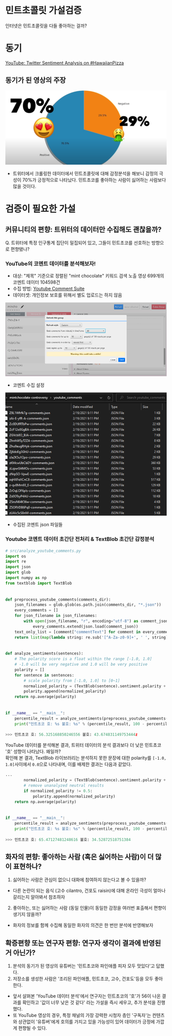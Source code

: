# 민트초콜릿 가설검증
인터넷은 민트초콜릿을 다들 좋아하는 걸까?

# 동기

[YouTube: Twitter Sentiment Analysis on #HawaiianPizza](https://www.youtube.com/watch?v=QTgRNer2epE)

## 동기가 된 영상의 주장

![reference youtube results, mint chocolate is winning](./resources/reference_youtube_results.png)

- 트위터에서 크롤링한 데이터에서 민트초콜릿에 대해 감정분석을 해보니 감정의 극성이 70%가 긍정적으로 나타났다. 민트초코를 좋아하는 사람이 싫어하는 사람보다 많을 것이다.

# 검증이 필요한 가설
## 커뮤니티의 편향: 트위터의 데이터만 수집해도 괜찮을까?

Q. 트위터에 특정 인구통계 집단이 밀집되어 있고, 그들이 민트초코를 선호하는 방향으로 편향됐나?

### YouTube의 코멘트 데이터를 분석해보자! 

* 대상: "제목" 기준으로 정렬된 "mint chocolate" 키워드 검색 노출 영상 699개의 코멘트 데이터 104598건
* 수집 방법: [Youtube Comment Suite](https://github.com/mattwright324/youtube-comment-suite)
* 데이터셋: 개인정보 보호를 위해서 별도 업로드는 하지 않음

![YouTube scraping configuration](./resources/youtube_configuration.png)
* 코멘트 수집 설정

![YouTube comments examples](./resources/comments_examples.png)
* 수집된 코멘트 json 파일들

### Youtube 코멘트 데이터 초간단 전처리 & TextBlob 초간단 감정분석
```python
# src/analyze_youtube_comments.py
import os
import re
import json
import glob
import numpy as np
from textblob import TextBlob


def preprocess_youtube_comments(comments_dir):
    json_filenames = glob.glob(os.path.join(comments_dir, "*.json"))
    every_comments = []
    for json_filename in json_filenames:
        with open(json_filename, "r", encoding="utf-8") as comment_json:
            every_comments.extend(json.load(comment_json))
    text_only_list = [comment["commentText"] for comment in every_comments if isinstance(comment, dict)]
    return list(map(lambda string: re.sub('[^A-Za-z0-9]+', ' ', string), text_only_list))


def analyze_sentiments(sentences):
    # The polarity score is a float within the range [-1.0, 1.0]
    # -1.0 will be very negative and 1.0 will be very positive
    polarity = []
    for sentence in sentences:
        # scale polarity from [-1.0, 1.0] to [0~1]
        normalized_polarity = (TextBlob(sentence).sentiment.polarity + 1) / 2
        polarity.append(normalized_polarity)
    return np.average(polarity)


if __name__ == "__main__":
    percentile_result = analyze_sentiments(preprocess_youtube_comments("./youtube_comments/")) * 100
    print("민트초코 호: %s 불호: %s" % (percentile_result, 100 - percentile_result))

>>> 민트초코 호: 56.325168850246556 불호: 43.674831149753444z
```

YouTube 데이터를 분석해본 결과, 트위터 데이터의 분석 결과보다 더 낮은 민트초코 '호' 성향이 나타났다. 왜일까?  
확인해 본 결과, TextBlob 라이브러리는 분석하지 못한 문장에 대한 polarity를 `[-1.0, 1.0]`사이에서 `0.0`으로 나타내며, 이를 배제한 결과는 다음과 같았다.

```python
...
        normalized_polarity = (TextBlob(sentence).sentiment.polarity + 1) / 2
        # remove unanalyzed neutral results
        if normalized_polarity != 0.5:
            polarity.append(normalized_polarity)
    return np.average(polarity)


if __name__ == "__main__":
    percentile_result = analyze_sentiments(preprocess_youtube_comments("./youtube_comments/")) * 100
    print("민트초코 호: %s 불호: %s" % (percentile_result, 100 - percentile_result))

>>> 민트초코 호: 65.47127481248616 불호: 34.52872518751384
```


## 화자의 편향: 좋아하는 사람 (혹은 싫어하는 사람)이 더 많이 표현하나?

1. 싫어하는 사람은 관심이 없으니 대화에 참여하지 않는다고 볼 수 있을까?
* 다른 논란이 되는 음식 (고수 cilantro, 건포도 raisin)에 대해 온라인 극성이 얼마나 갈리는지 알아봐서 참조하자

2. 좋아하는, 또는 싫어하는 사람 (동일 인물)이 동일한 감정을 여러번 표출해서 편향이 생기지 않을까?
* 화자의 정보를 함께 수집해 동일한 화자의 의견은 한 번만 분석에 반영해보자

## 확증편향 또는 연구자 편향: 연구자 생각이 결과에 반영된 거 아닌가?

1. 분석의 동기가 된 영상의 유튜버는 '민트초코와 파인애플 피자 모두 맛있다'고 답했다.
2. 저장소를 생성한 사람은 '조리된 파인애플, 민트초코, 고수, 건포도'등을 모두 좋아한다.
* 앞서 살펴본 'YouTube 데이터 분석'에서 연구자는 민트초코의 '호'가 56이 나온 결과를 확인하고 '값이 너무 낮은 것 같다' 라는 가설을 즉시 세우고, 추가 분석을 진행했다.
* 또 YouTube 영상의 경우, 특정 채널의 가장 강력한 시청자 층인 '구독자'는 컨텐츠와 상관없이 '유튜버'에게 호의를 가지고 있을 가능성이 있어 데이터가 긍정에 가깝게 편향될 수 있다.
